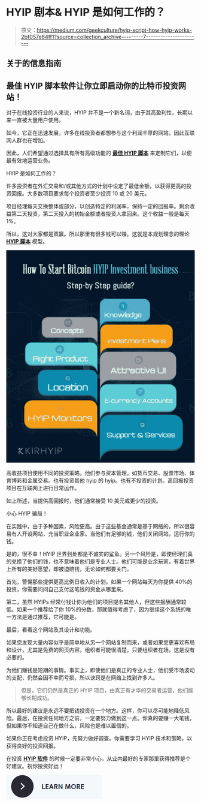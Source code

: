 # HYIP 剧本& HYIP 是如何工作的？

> 原文：<https://medium.com/geekculture/hyip-script-how-hyip-works-2bf057e84ff1?source=collection_archive---------7----------------------->

## **关于**的信息指南

## 最佳 HYIP 脚本软件让你立即启动你的比特币投资网站！

对于在线投资行业的人来说，HYIP 并不是一个新名词，由于其高盈利性，长期以来一直被大量用户使用。

如今，它正在迅速发展，许多在线投资者都想参与这个利润丰厚的网站，因此互联网人群也在增加。

因此，人们希望通过选择具有所有高级功能的 [**最佳 HYIP 脚本**](https://www.kirhyip.com/hyip-software) 来定制它们，以便最有效地运营业务。

HYIP 是如何工作的？

许多投资者在外汇交易和/或其他方式的计划中设定了最低金额，以获得更高的投资回报。大多数项目要求每个投资者至少投资 10 或 20 美元。

项目经理每天交换整体或部分，以创造特定的利润率，保持一定的回报率。剩余收益第二天投资，第二天投入的初始金额或者投资人拿回来。这个收益一般是每天 1%。

所以，这对大家都是双赢。所以那里有很多钱可以赚。这就是本规划理念的理论 [**HYIP 脚本**](https://www.kirhyip.com/hyip-script) 模型。

![](img/12913984287d4ce1e1c1a4ed2b3e7efd.png)

高收益项目使用不同的投资策略。他们参与资本管理，如货币交易、股票市场、体育博彩和金属交易。也有投资其他 hyip 的 hyip。也有不投资的计划。高回报投资项目在互联网上进行日常运作。

如上所述，当提供高回报时，他们通常接受 10 美元或更少的投资。

小心 HYIP 骗局！

在实践中，由于多种因素，风险更高。由于这些基金通常是基于网络的，所以很容易有人开设网站，充当职业企业家。当他们有足够的钱，他们关闭网站，运行你的钱。

是的，很不幸！HYIP 世界到处都是不诚实的鲨鱼。另一个风险是，即使经理们真的兑换了他们的钱，也不意味着他们是专业人士。他们可能是业余玩家，有着世界上所有的美好愿望，却被迫赔钱，无论如何都要关门。

首先，警惕那些提供更高比例日收入的计划。如果一个网站每天为你提供 40%的投资，你需要问问自己支付这笔钱的资金从哪里来。

第二，虽然 HYIPs 经常付钱让你为他们的项目提名其他人，但这些报酬通常较低。如果一个推荐给了你 10%的分数，那就值得考虑了，因为继续这个系统的唯一方法是通过推荐，它可能是。

最后，看看这个网站及其设计和功能。

如果您发现大量内容似乎是简单地从另一个网站复制而来，或者如果您更喜欢布局和设计，尤其是免费的网页内容，组织者可能很清楚，只要组织者在场，这是没有必要的。

为他们赚钱是短期的事情。事实上，即使他们是真正的专业人士，他们受市场波动的支配，仍然会因不幸而亏损，所以诀窍是在网络上找到许多人。

> 但是，它们仍然是真正的 HYIP 项目，由真正有才华的交易者运营，他们能够长期成功。

所以最好的建议是永远不要把钱投资在一个地方。这样，你可以尽可能地降低风险。最后，在投资任何地方之前，一定要努力做到这一点。你真的要赚一大笔钱，但如果你不知道自己在做什么，风险也是难以置信的。

如果你正在考虑投资 HYIP，先努力做好调查。你需要学习 HYIP 技术和策略，以获得良好的投资回报。

在投资 [**HYIP 软件**](https://www.kirhyip.com/hyip-software) 的时候一定要非常小心，从业内最好的专家那里获得推荐是个好建议。祝你投资好运！

[![](img/d46767ac555867464b98f90e905d6103.png)](https://www.kirhyip.com/contact-us)